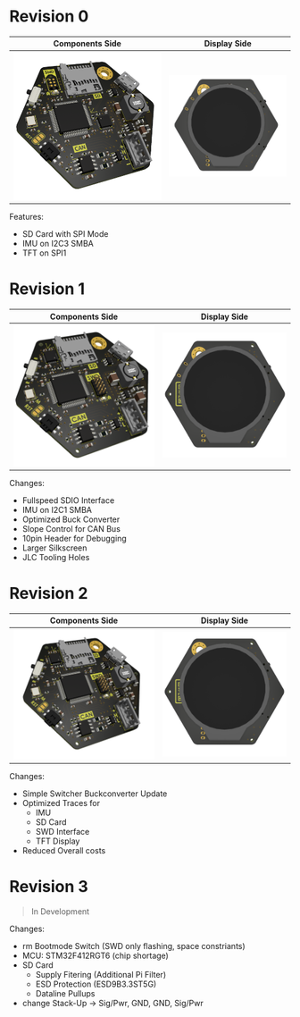 # Revision 0

| Components Side | Display Side |
|-|-|
|![](/documentation/images/REV0_PCB_1.png)|![](/documentation/images/REV0_PCB_2.png)|

Features:

- SD Card with SPI Mode
- IMU on I2C3 SMBA
- TFT on SPI1

# Revision 1

| Components Side | Display Side |
|-|-|
|![](/documentation/images/REV1_PCB_1.png)|![](/documentation/images/REV1_PCB_2.png)|

Changes:

- Fullspeed SDIO Interface
- IMU on I2C1 SMBA
- Optimized Buck Converter
- Slope Control for CAN Bus
- 10pin Header for Debugging
- Larger Silkscreen
- JLC Tooling Holes

# Revision 2

| Components Side | Display Side |
|-|-|
|![](/documentation/images/REV2_PCB_1.png)|![](/documentation/images/REV2_PCB_2.png)|

Changes:

- Simple Switcher Buckconverter Update
- Optimized Traces for
  - IMU
  - SD Card
  - SWD Interface
  - TFT Display
- Reduced Overall costs

# Revision 3

> In Development

Changes:

- rm Bootmode Switch (SWD only flashing, space constriants)
- MCU: STM32F412RGT6 (chip shortage)
- SD Card
  - Supply Fitering (Additional Pi Filter)
  - ESD Protection (ESD9B3.3ST5G)
  - Dataline Pullups
- change Stack-Up -> Sig/Pwr, GND, GND, Sig/Pwr
